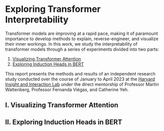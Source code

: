 # Exploring Transformer Interpretability

Transformer models are improving at a rapid pace, making it of paramount importance to develop methods to explain, reverse-engineer, and visualize their inner workings. In this work, we study the interpretability of transformer models through a series of experiments divided into two parts:

1. [Visualizing Transformer Attention](#I.-Visualizing-Transformer-Attention)
2. [Exploring Induction Heads in BERT](#II.-Exploring-Induction-Heads-in-BERT)

This report presents the methods and results of an independent research study conducted over the course of January to April 2023 at the [Harvard Insight and Interaction Lab](https://insight.seas.harvard.edu/) under the direct mentorship of Professor Martin Wattenberg, Professor Fernanda Viégas, and Catherine Yeh.


## I. Visualizing Transformer Attention

## II. Exploring Induction Heads in BERT
